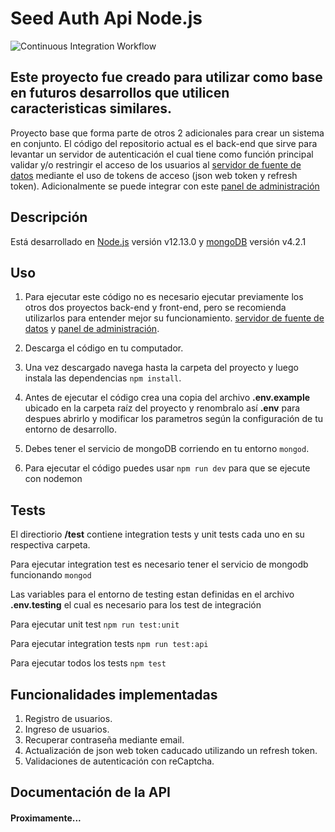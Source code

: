 # Seed Auth Api Node.js

![Continuous Integration Workflow](https://github.com/devnido/seed-auth-api-nodejs/workflows/Continuous%20Integration%20Workflow/badge.svg)

## Este proyecto fue creado para utilizar como base en futuros desarrollos que utilicen caracteristicas similares.

Proyecto base que forma parte de otros 2 adicionales para crear un sistema en conjunto. El código del repositorio actual es el back-end que sirve para levantar un servidor de autenticación el cual tiene como función principal validar y/o restringir el acceso de los usuarios al [servidor de fuente de datos](https://github.com/devnido/seed-resource-api-nodejs) mediante el uso de tokens de acceso (json web token y refresh token). Adicionalmente se puede integrar con este [panel de administración](https://github.com/devnido/seed-admin-panel-angular)

## Descripción

Está desarrollado en [Node.js](https://nodejs.org/es/) versión v12.13.0 y [mongoDB](https://www.mongodb.com/es) versión v4.2.1

## Uso 

1. Para ejecutar este código no es necesario ejecutar previamente los otros dos proyectos back-end y front-end, pero se recomienda utilizarlos para entender mejor su funcionamiento. [servidor de fuente de datos](https://github.com/devnido/seed-resource-api-nodejs) y [panel de administración](https://github.com/devnido/seed-admin-panel-angular). 

2. Descarga el código en tu computador.

3. Una vez descargado navega hasta la carpeta del proyecto  y luego instala las dependencias `npm install`.

4. Antes de ejecutar el código crea una copia del archivo **.env.example** ubicado en la carpeta raíz del proyecto y renombralo así **.env** para despues abrirlo y modificar los parametros según la configuración de tu entorno de desarrollo.

5. Debes tener el servicio de mongoDB corriendo en tu entorno `mongod`.

6. Para ejecutar el código puedes usar `npm run dev` para que se ejecute con nodemon

## Tests

El directiorio **/test** contiene integration tests y unit tests cada uno en su respectiva carpeta.

Para ejecutar integration test es necesario tener el servicio de mongodb funcionando `mongod`

Las variables para el entorno de testing estan definidas en el archivo **.env.testing** el cual es necesario para los test de integración

Para ejecutar unit test `npm run test:unit`

Para ejecutar integration tests `npm run test:api`

Para ejecutar todos los tests `npm test`


## Funcionalidades implementadas 

1. Registro de usuarios.
2. Ingreso de usuarios.
3. Recuperar contraseña mediante email.
4. Actualización de json web token caducado utilizando un refresh token.
5. Validaciones de autenticación con reCaptcha.

## Documentación de la API 

#### Proximamente...